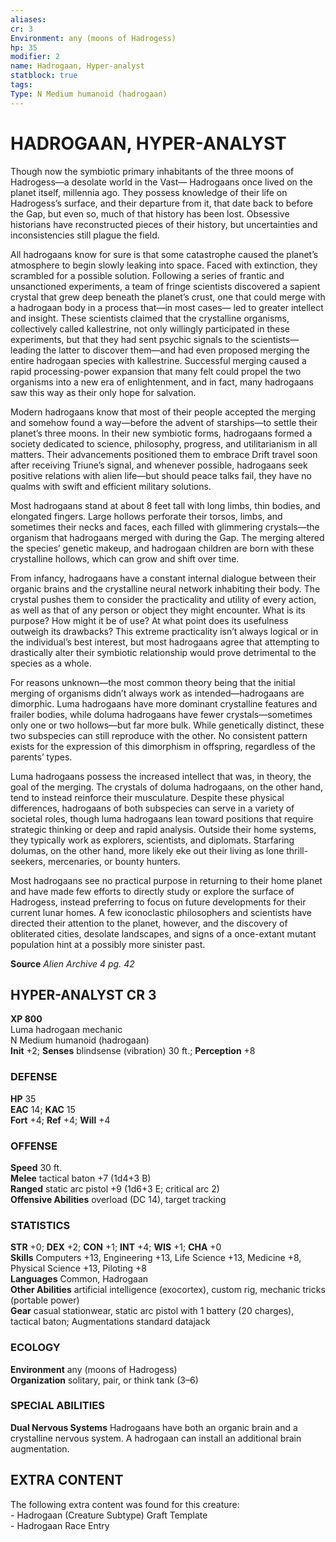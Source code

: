 ```yaml
---
aliases: 
cr: 3
Environment: any (moons of Hadrogess)  
hp: 35
modifier: 2
name: Hadrogaan, Hyper-analyst
statblock: true
tags: 
Type: N Medium humanoid (hadrogaan)  
---
```

# HADROGAAN, HYPER-ANALYST
Though now the symbiotic primary inhabitants of the three moons of Hadrogess—a desolate world in the Vast— Hadrogaans once lived on the planet itself, millennia ago. They possess knowledge of their life on Hadrogess’s surface, and their departure from it, that date back to before the Gap, but even so, much of that history has been lost. Obsessive historians have reconstructed pieces of their history, but uncertainties and inconsistencies still plague the field.

All hadrogaans know for sure is that some catastrophe caused the planet’s atmosphere to begin slowly leaking into space. Faced with extinction, they scrambled for a possible solution. Following a series of frantic and unsanctioned experiments, a team of fringe scientists discovered a sapient crystal that grew deep beneath the planet’s crust, one that could merge with a hadrogaan body in a process that—in most cases— led to greater intellect and insight. These scientists claimed that the crystalline organisms, collectively called kallestrine, not only willingly participated in these experiments, but that they had sent psychic signals to the scientists—leading the latter to discover them—and had even proposed merging the entire hadrogaan species with kallestrine. Successful merging caused a rapid processing-power expansion that many felt could propel the two organisms into a new era of enlightenment, and in fact, many hadrogaans saw this way as their only hope for salvation.

Modern hadrogaans know that most of their people accepted the merging and somehow found a way—before the advent of starships—to settle their planet’s three moons. In their new symbiotic forms, hadrogaans formed a society dedicated to science, philosophy, progress, and utilitarianism in all matters. Their advancements positioned them to embrace Drift travel soon after receiving Triune’s signal, and whenever possible, hadrogaans seek positive relations with alien life—but should peace talks fail, they have no qualms with swift and efficient military solutions.

Most hadrogaans stand at about 8 feet tall with long limbs, thin bodies, and elongated fingers. Large hollows perforate their torsos, limbs, and sometimes their necks and faces, each filled with glimmering crystals—the organism that hadrogaans merged with during the Gap. The merging altered the species’ genetic makeup, and hadrogaan children are born with these crystalline hollows, which can grow and shift over time.

From infancy, hadrogaans have a constant internal dialogue between their organic brains and the crystalline neural network inhabiting their body. The crystal pushes them to consider the practicality and utility of every action, as well as that of any person or object they might encounter. What is its purpose? How might it be of use? At what point does its usefulness outweigh its drawbacks? This extreme practicality isn’t always logical or in the individual’s best interest, but most hadrogaans agree that attempting to drastically alter their symbiotic relationship would prove detrimental to the species as a whole.

For reasons unknown—the most common theory being that the initial merging of organisms didn’t always work as intended—hadrogaans are dimorphic. Luma hadrogaans have more dominant crystalline features and frailer bodies, while doluma hadrogaans have fewer crystals—sometimes only one or two hollows—but far more bulk. While genetically distinct, these two subspecies can still reproduce with the other. No consistent pattern exists for the expression of this dimorphism in offspring, regardless of the parents’ types.

Luma hadrogaans possess the increased intellect that was, in theory, the goal of the merging. The crystals of doluma hadrogaans, on the other hand, tend to instead reinforce their musculature. Despite these physical differences, hadrogaans of both subspecies can serve in a variety of societal roles, though luma hadrogaans lean toward positions that require strategic thinking or deep and rapid analysis. Outside their home systems, they typically work as explorers, scientists, and diplomats. Starfaring dolumas, on the other hand, more likely eke out their living as lone thrill-seekers, mercenaries, or bounty hunters.

Most hadrogaans see no practical purpose in returning to their home planet and have made few efforts to directly study or explore the surface of Hadrogess, instead preferring to focus on future developments for their current lunar homes. A few iconoclastic philosophers and scientists have directed their attention to the planet, however, and the discovery of obliterated cities, desolate landscapes, and signs of a once-extant mutant population hint at a possibly more sinister past.

**Source** _Alien Archive 4 pg. 42_

## HYPER-ANALYST CR 3

**XP 800**  
Luma hadrogaan mechanic  
N Medium humanoid (hadrogaan)  
**Init** +2; **Senses** blindsense (vibration) 30 ft.; **Perception** +8  

### DEFENSE

**HP** 35  
**EAC** 14; **KAC** 15  
**Fort** +4; **Ref** +4; **Will** +4  

### OFFENSE

**Speed** 30 ft.  
**Melee** tactical baton +7 (1d4+3 B)  
**Ranged** static arc pistol +9 (1d6+3 E; critical arc 2)  
**Offensive Abilities** overload (DC 14), target tracking

### STATISTICS

**STR** +0; **DEX** +2; **CON** +1; **INT** +4; **WIS** +1; **CHA** +0  
**Skills** Computers +13, Engineering +13, Life Science +13, Medicine +8, Physical Science +13, Piloting +8  
**Languages** Common, Hadrogaan  
**Other Abilities** artificial intelligence (exocortex), custom rig, mechanic tricks (portable power)  
**Gear** casual stationwear, static arc pistol with 1 battery (20 charges), tactical baton; Augmentations standard datajack

### ECOLOGY

**Environment** any (moons of Hadrogess)  
**Organization** solitary, pair, or think tank (3–6)

### SPECIAL ABILITIES

**Dual Nervous Systems** Hadrogaans have both an organic brain and a crystalline nervous system. A hadrogaan can install an additional brain augmentation.

## EXTRA CONTENT

The following extra content was found for this creature:  
\- Hadrogaan (Creature Subtype) Graft Template  
\- Hadrogaan Race Entry
